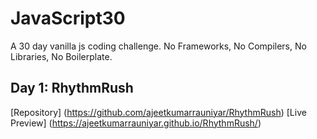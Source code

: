 # JavaScript30
A 30 day vanilla js coding challenge. No Frameworks, No Compilers, No Libraries, No Boilerplate.

## Day 1: RhythmRush 

[Repository] (https://github.com/ajeetkumarrauniyar/RhythmRush) [Live Preview] (https://ajeetkumarrauniyar.github.io/RhythmRush/)
